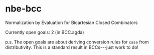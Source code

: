 # nbe-bcc
Normalization by Evaluation for Bicartesian Closed Combinators 

Currently open goals: 2 (in BCC.agda)

p.s. The open goals are about deriving conversion rules for `case` from distributivity. This is a standard result in BCCs---just work to do!
